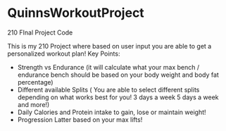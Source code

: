 # QuinnsWorkoutProject
210 FInal Project Code

This is my 210 Project where based on user input you are able to get a personalized workout plan!
Key Points:
- Strength vs Endurance (it will calculate what your max bench / endurance bench should be based on your body weight and body fat percentage)
- Different available Splits ( You are able to select different splits depending on what works best for you! 3 days a week 5 days a week and more!)
- Daily Calories and Protein intake to gain, lose or maintain weight!
- Progression Latter based on your max lifts!
  
